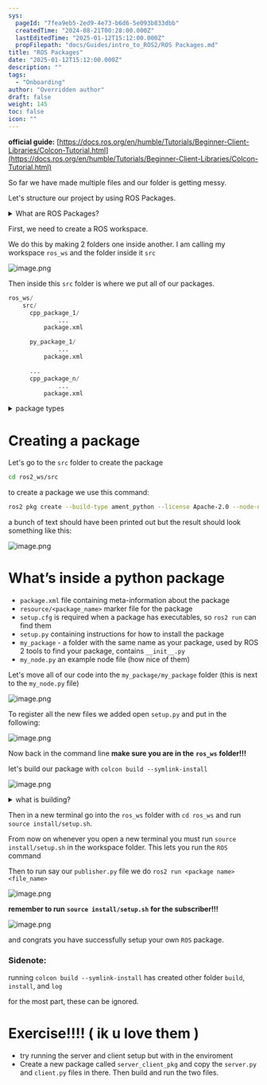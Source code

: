 ```yaml
---
sys:
  pageId: "7fea9eb5-2ed9-4e73-b6d6-5e093b833dbb"
  createdTime: "2024-08-21T00:28:00.000Z"
  lastEditedTime: "2025-01-12T15:12:00.000Z"
  propFilepath: "docs/Guides/intro_to_ROS2/ROS Packages.md"
title: "ROS Packages"
date: "2025-01-12T15:12:00.000Z"
description: ""
tags:
  - "Onboarding"
author: "Overridden author"
draft: false
weight: 145
toc: false
icon: ""
---
```


**official guide:** [https://docs.ros.org/en/humble/Tutorials/Beginner-Client-Libraries/Colcon-Tutorial.html](https://docs.ros.org/en/humble/Tutorials/Beginner-Client-Libraries/Colcon-Tutorial.html)

So far we have made multiple files and our folder is getting messy.

Let's structure our project by using ROS Packages.

<details>

<summary>What are ROS Packages?</summary>

ROS Packages are, as the name implies, packages of code that are highly sharable between ROS developers.

They consist of a folder, `package.xml` file, and source code

```python
      cpp_package_1/
		      ... imagine much code files here ..
          package.xml
```

</details>

First, we need to create a ROS workspace.

We do this by making 2 folders one inside another. I am calling my workspace `ros_ws` and the folder inside it `src`

![image.png](https://prod-files-secure.s3.us-west-2.amazonaws.com/d518164a-d88e-44d1-a4ee-3adb3bd8bce0/70706947-fd18-4537-a67b-e12946812d31/image.png?X-Amz-Algorithm=AWS4-HMAC-SHA256&X-Amz-Content-Sha256=UNSIGNED-PAYLOAD&X-Amz-Credential=ASIAZI2LB4662Z7B5KIP%2F20250516%2Fus-west-2%2Fs3%2Faws4_request&X-Amz-Date=20250516T121613Z&X-Amz-Expires=3600&X-Amz-Security-Token=IQoJb3JpZ2luX2VjEIz%2F%2F%2F%2F%2F%2F%2F%2F%2F%2FwEaCXVzLXdlc3QtMiJIMEYCIQDW4R1C1zAdVr4TehIU95vFgTI3GTUC7HJ%2F%2BAWHk5QqzgIhAIqommG1c4UfU1St1VVRxPt30VW7qkFr4OBnt1Foh1EwKv8DCEUQABoMNjM3NDIzMTgzODA1IgzMYRUHORFcD39ohPQq3ANctAV800UXkKTf4aowfyKZcJ9eQmnhjx5RF2kY%2BPcStH1vefmGCZ4z1D%2F6ane5xv2n65ZKX86uL0zxuLIAuIA2w%2Fvze36uW1KsWSFSqwjxTGUM4X3%2B0JIgdRn5wJsVgHBK3En1qmivsu6ECnb5M80482It8Z61M78zuu7hc20v8yJyxK2yyZz8xXVwrmsa1EfShFMLjcMoqFKaInRvzBRqyolfSPPE3Wajb%2BI7E6KJ4WPHAbzgEKhv3iTv512sN3LnRBtsvaDB5XGP6FFqhY6tQmBfxb23U9LdFu8stY%2Fg7Qap4pSc5BiL3rdYxEEMwYvj7h%2BPiwEGXbN34lVtQP68igKZ%2B%2FA7AS%2FsbH3fSj8OkSalrMtsEsCllBDnkyCsVP67RoId%2BbPkd7LQDlNlHhEABZLMHNK2tcCg5EqY2cpelN4tp7pP29wMZGLO%2FcRakqTnLBQuGbfsOCewXFnhRCZAdRkYFcuz4C7X%2FztN9BatDGhEZyy39%2BqejKQesK8a1U0lK5JXL9Xd5aYDZgQeTYY%2F0llOthWdaLIvHulnek%2FGnL8zCdXDWqtJDjbJ1ZDHwsKUqehc7nFXtLfXm%2BKKfyBv5lwGovJQG0daGfwabEPB%2FTQEjfYhYQwQS3yjRjCFw5zBBjqkAb1gFq5RSm05yqR52UmWixTutnZ0yeUUGsJuQYrZFPE6ZIhoA4%2BAYATyYnqIB71N8nxETmY2i%2Bh1Qd60Hb46FCa%2BczowhkX9JQKjXJVj92qpV7enEFCsQL37klExtPgfC6NgC6jE9fVxHLtH8aU28aZPfSp3ak1%2Bcx1wZdg14fAmcmwrx6GpWDsGqKE8EFtB0YTyHFjK5Nrjd7%2F%2BaZtljr2lAaVH&X-Amz-Signature=23b35dff4aca43573b475cffb82b6b17410fecc627cdc52a356909ce6a565480&X-Amz-SignedHeaders=host&x-id=GetObject)

Then inside this `src` folder is where we put all of our packages.

```python
ros_ws/
    src/
      cpp_package_1/
		      ...
          package.xml

      py_package_1/
		      ...
          package.xml

      ...
      cpp_package_n/
		      ...
          package.xml

```

<details>

<summary>package types</summary>

packages can be either `C++` or python.

the intern file structure is different for each but for this guide we will stick to creating python packages

</details>

# Creating a package

Let's go to the `src` folder to create the package

```bash
cd ros2_ws/src
```

to create a package we use this command:

```bash
ros2 pkg create --build-type ament_python --license Apache-2.0 --node-name my_node my_package
```

a bunch of text should have been printed out but the result should look something like this:

![image.png](https://prod-files-secure.s3.us-west-2.amazonaws.com/d518164a-d88e-44d1-a4ee-3adb3bd8bce0/e6cf1e3f-8512-4a3e-b131-079f800bf3e8/image.png?X-Amz-Algorithm=AWS4-HMAC-SHA256&X-Amz-Content-Sha256=UNSIGNED-PAYLOAD&X-Amz-Credential=ASIAZI2LB4662Z7B5KIP%2F20250516%2Fus-west-2%2Fs3%2Faws4_request&X-Amz-Date=20250516T121613Z&X-Amz-Expires=3600&X-Amz-Security-Token=IQoJb3JpZ2luX2VjEIz%2F%2F%2F%2F%2F%2F%2F%2F%2F%2FwEaCXVzLXdlc3QtMiJIMEYCIQDW4R1C1zAdVr4TehIU95vFgTI3GTUC7HJ%2F%2BAWHk5QqzgIhAIqommG1c4UfU1St1VVRxPt30VW7qkFr4OBnt1Foh1EwKv8DCEUQABoMNjM3NDIzMTgzODA1IgzMYRUHORFcD39ohPQq3ANctAV800UXkKTf4aowfyKZcJ9eQmnhjx5RF2kY%2BPcStH1vefmGCZ4z1D%2F6ane5xv2n65ZKX86uL0zxuLIAuIA2w%2Fvze36uW1KsWSFSqwjxTGUM4X3%2B0JIgdRn5wJsVgHBK3En1qmivsu6ECnb5M80482It8Z61M78zuu7hc20v8yJyxK2yyZz8xXVwrmsa1EfShFMLjcMoqFKaInRvzBRqyolfSPPE3Wajb%2BI7E6KJ4WPHAbzgEKhv3iTv512sN3LnRBtsvaDB5XGP6FFqhY6tQmBfxb23U9LdFu8stY%2Fg7Qap4pSc5BiL3rdYxEEMwYvj7h%2BPiwEGXbN34lVtQP68igKZ%2B%2FA7AS%2FsbH3fSj8OkSalrMtsEsCllBDnkyCsVP67RoId%2BbPkd7LQDlNlHhEABZLMHNK2tcCg5EqY2cpelN4tp7pP29wMZGLO%2FcRakqTnLBQuGbfsOCewXFnhRCZAdRkYFcuz4C7X%2FztN9BatDGhEZyy39%2BqejKQesK8a1U0lK5JXL9Xd5aYDZgQeTYY%2F0llOthWdaLIvHulnek%2FGnL8zCdXDWqtJDjbJ1ZDHwsKUqehc7nFXtLfXm%2BKKfyBv5lwGovJQG0daGfwabEPB%2FTQEjfYhYQwQS3yjRjCFw5zBBjqkAb1gFq5RSm05yqR52UmWixTutnZ0yeUUGsJuQYrZFPE6ZIhoA4%2BAYATyYnqIB71N8nxETmY2i%2Bh1Qd60Hb46FCa%2BczowhkX9JQKjXJVj92qpV7enEFCsQL37klExtPgfC6NgC6jE9fVxHLtH8aU28aZPfSp3ak1%2Bcx1wZdg14fAmcmwrx6GpWDsGqKE8EFtB0YTyHFjK5Nrjd7%2F%2BaZtljr2lAaVH&X-Amz-Signature=e81ae25c788018944aa6688df3908764012b123a9eac299fde6d49b91d693a76&X-Amz-SignedHeaders=host&x-id=GetObject)

# What’s inside a python package

- `package.xml` file containing meta-information about the package
- `resource/<package_name>` marker file for the package
- `setup.cfg` is required when a package has executables, so `ros2 run` can find them
- `setup.py` containing instructions for how to install the package
- `my_package` - a folder with the same name as your package, used by ROS 2 tools to find your package, contains `__init__.py`
- `my_node.py` an example node file (how nice of them)

Let's move all of our code into the `my_package/my_package` folder (this is next to the `my_node.py` file)

![image.png](https://prod-files-secure.s3.us-west-2.amazonaws.com/d518164a-d88e-44d1-a4ee-3adb3bd8bce0/9ce58f11-0da9-4d3e-b86d-506a9685d378/image.png?X-Amz-Algorithm=AWS4-HMAC-SHA256&X-Amz-Content-Sha256=UNSIGNED-PAYLOAD&X-Amz-Credential=ASIAZI2LB4662Z7B5KIP%2F20250516%2Fus-west-2%2Fs3%2Faws4_request&X-Amz-Date=20250516T121613Z&X-Amz-Expires=3600&X-Amz-Security-Token=IQoJb3JpZ2luX2VjEIz%2F%2F%2F%2F%2F%2F%2F%2F%2F%2FwEaCXVzLXdlc3QtMiJIMEYCIQDW4R1C1zAdVr4TehIU95vFgTI3GTUC7HJ%2F%2BAWHk5QqzgIhAIqommG1c4UfU1St1VVRxPt30VW7qkFr4OBnt1Foh1EwKv8DCEUQABoMNjM3NDIzMTgzODA1IgzMYRUHORFcD39ohPQq3ANctAV800UXkKTf4aowfyKZcJ9eQmnhjx5RF2kY%2BPcStH1vefmGCZ4z1D%2F6ane5xv2n65ZKX86uL0zxuLIAuIA2w%2Fvze36uW1KsWSFSqwjxTGUM4X3%2B0JIgdRn5wJsVgHBK3En1qmivsu6ECnb5M80482It8Z61M78zuu7hc20v8yJyxK2yyZz8xXVwrmsa1EfShFMLjcMoqFKaInRvzBRqyolfSPPE3Wajb%2BI7E6KJ4WPHAbzgEKhv3iTv512sN3LnRBtsvaDB5XGP6FFqhY6tQmBfxb23U9LdFu8stY%2Fg7Qap4pSc5BiL3rdYxEEMwYvj7h%2BPiwEGXbN34lVtQP68igKZ%2B%2FA7AS%2FsbH3fSj8OkSalrMtsEsCllBDnkyCsVP67RoId%2BbPkd7LQDlNlHhEABZLMHNK2tcCg5EqY2cpelN4tp7pP29wMZGLO%2FcRakqTnLBQuGbfsOCewXFnhRCZAdRkYFcuz4C7X%2FztN9BatDGhEZyy39%2BqejKQesK8a1U0lK5JXL9Xd5aYDZgQeTYY%2F0llOthWdaLIvHulnek%2FGnL8zCdXDWqtJDjbJ1ZDHwsKUqehc7nFXtLfXm%2BKKfyBv5lwGovJQG0daGfwabEPB%2FTQEjfYhYQwQS3yjRjCFw5zBBjqkAb1gFq5RSm05yqR52UmWixTutnZ0yeUUGsJuQYrZFPE6ZIhoA4%2BAYATyYnqIB71N8nxETmY2i%2Bh1Qd60Hb46FCa%2BczowhkX9JQKjXJVj92qpV7enEFCsQL37klExtPgfC6NgC6jE9fVxHLtH8aU28aZPfSp3ak1%2Bcx1wZdg14fAmcmwrx6GpWDsGqKE8EFtB0YTyHFjK5Nrjd7%2F%2BaZtljr2lAaVH&X-Amz-Signature=08076320cf1a6a3da08c2d220b12e3e06277d34a2d4c75f56661fe7ffaf08747&X-Amz-SignedHeaders=host&x-id=GetObject)

To register all the new files we added open `setup.py` and put in the following:

![image.png](https://prod-files-secure.s3.us-west-2.amazonaws.com/d518164a-d88e-44d1-a4ee-3adb3bd8bce0/1cd7c262-4cae-4496-9d75-c178537d24a2/image.png?X-Amz-Algorithm=AWS4-HMAC-SHA256&X-Amz-Content-Sha256=UNSIGNED-PAYLOAD&X-Amz-Credential=ASIAZI2LB4662Z7B5KIP%2F20250516%2Fus-west-2%2Fs3%2Faws4_request&X-Amz-Date=20250516T121613Z&X-Amz-Expires=3600&X-Amz-Security-Token=IQoJb3JpZ2luX2VjEIz%2F%2F%2F%2F%2F%2F%2F%2F%2F%2FwEaCXVzLXdlc3QtMiJIMEYCIQDW4R1C1zAdVr4TehIU95vFgTI3GTUC7HJ%2F%2BAWHk5QqzgIhAIqommG1c4UfU1St1VVRxPt30VW7qkFr4OBnt1Foh1EwKv8DCEUQABoMNjM3NDIzMTgzODA1IgzMYRUHORFcD39ohPQq3ANctAV800UXkKTf4aowfyKZcJ9eQmnhjx5RF2kY%2BPcStH1vefmGCZ4z1D%2F6ane5xv2n65ZKX86uL0zxuLIAuIA2w%2Fvze36uW1KsWSFSqwjxTGUM4X3%2B0JIgdRn5wJsVgHBK3En1qmivsu6ECnb5M80482It8Z61M78zuu7hc20v8yJyxK2yyZz8xXVwrmsa1EfShFMLjcMoqFKaInRvzBRqyolfSPPE3Wajb%2BI7E6KJ4WPHAbzgEKhv3iTv512sN3LnRBtsvaDB5XGP6FFqhY6tQmBfxb23U9LdFu8stY%2Fg7Qap4pSc5BiL3rdYxEEMwYvj7h%2BPiwEGXbN34lVtQP68igKZ%2B%2FA7AS%2FsbH3fSj8OkSalrMtsEsCllBDnkyCsVP67RoId%2BbPkd7LQDlNlHhEABZLMHNK2tcCg5EqY2cpelN4tp7pP29wMZGLO%2FcRakqTnLBQuGbfsOCewXFnhRCZAdRkYFcuz4C7X%2FztN9BatDGhEZyy39%2BqejKQesK8a1U0lK5JXL9Xd5aYDZgQeTYY%2F0llOthWdaLIvHulnek%2FGnL8zCdXDWqtJDjbJ1ZDHwsKUqehc7nFXtLfXm%2BKKfyBv5lwGovJQG0daGfwabEPB%2FTQEjfYhYQwQS3yjRjCFw5zBBjqkAb1gFq5RSm05yqR52UmWixTutnZ0yeUUGsJuQYrZFPE6ZIhoA4%2BAYATyYnqIB71N8nxETmY2i%2Bh1Qd60Hb46FCa%2BczowhkX9JQKjXJVj92qpV7enEFCsQL37klExtPgfC6NgC6jE9fVxHLtH8aU28aZPfSp3ak1%2Bcx1wZdg14fAmcmwrx6GpWDsGqKE8EFtB0YTyHFjK5Nrjd7%2F%2BaZtljr2lAaVH&X-Amz-Signature=33b3f6a6fc5cee9d178f0b0059052905693a900dd4362ec10207ab05b2402f0f&X-Amz-SignedHeaders=host&x-id=GetObject)

Now back in the command line **make sure you are in the** **`ros_ws`** **folder!!!**

let's build our package with `colcon build --symlink-install`

![image.png](https://prod-files-secure.s3.us-west-2.amazonaws.com/d518164a-d88e-44d1-a4ee-3adb3bd8bce0/2f2a0d27-b173-48fd-b189-5f5c0ce65619/image.png?X-Amz-Algorithm=AWS4-HMAC-SHA256&X-Amz-Content-Sha256=UNSIGNED-PAYLOAD&X-Amz-Credential=ASIAZI2LB4662Z7B5KIP%2F20250516%2Fus-west-2%2Fs3%2Faws4_request&X-Amz-Date=20250516T121613Z&X-Amz-Expires=3600&X-Amz-Security-Token=IQoJb3JpZ2luX2VjEIz%2F%2F%2F%2F%2F%2F%2F%2F%2F%2FwEaCXVzLXdlc3QtMiJIMEYCIQDW4R1C1zAdVr4TehIU95vFgTI3GTUC7HJ%2F%2BAWHk5QqzgIhAIqommG1c4UfU1St1VVRxPt30VW7qkFr4OBnt1Foh1EwKv8DCEUQABoMNjM3NDIzMTgzODA1IgzMYRUHORFcD39ohPQq3ANctAV800UXkKTf4aowfyKZcJ9eQmnhjx5RF2kY%2BPcStH1vefmGCZ4z1D%2F6ane5xv2n65ZKX86uL0zxuLIAuIA2w%2Fvze36uW1KsWSFSqwjxTGUM4X3%2B0JIgdRn5wJsVgHBK3En1qmivsu6ECnb5M80482It8Z61M78zuu7hc20v8yJyxK2yyZz8xXVwrmsa1EfShFMLjcMoqFKaInRvzBRqyolfSPPE3Wajb%2BI7E6KJ4WPHAbzgEKhv3iTv512sN3LnRBtsvaDB5XGP6FFqhY6tQmBfxb23U9LdFu8stY%2Fg7Qap4pSc5BiL3rdYxEEMwYvj7h%2BPiwEGXbN34lVtQP68igKZ%2B%2FA7AS%2FsbH3fSj8OkSalrMtsEsCllBDnkyCsVP67RoId%2BbPkd7LQDlNlHhEABZLMHNK2tcCg5EqY2cpelN4tp7pP29wMZGLO%2FcRakqTnLBQuGbfsOCewXFnhRCZAdRkYFcuz4C7X%2FztN9BatDGhEZyy39%2BqejKQesK8a1U0lK5JXL9Xd5aYDZgQeTYY%2F0llOthWdaLIvHulnek%2FGnL8zCdXDWqtJDjbJ1ZDHwsKUqehc7nFXtLfXm%2BKKfyBv5lwGovJQG0daGfwabEPB%2FTQEjfYhYQwQS3yjRjCFw5zBBjqkAb1gFq5RSm05yqR52UmWixTutnZ0yeUUGsJuQYrZFPE6ZIhoA4%2BAYATyYnqIB71N8nxETmY2i%2Bh1Qd60Hb46FCa%2BczowhkX9JQKjXJVj92qpV7enEFCsQL37klExtPgfC6NgC6jE9fVxHLtH8aU28aZPfSp3ak1%2Bcx1wZdg14fAmcmwrx6GpWDsGqKE8EFtB0YTyHFjK5Nrjd7%2F%2BaZtljr2lAaVH&X-Amz-Signature=40e993ddf1d72825ff5f40b5a653bd5ba9793ec924c08995adb3b39eaca3eb86&X-Amz-SignedHeaders=host&x-id=GetObject)

<details>

<summary>what is building?</summary>

if you are a CS major at Rose-Hulman you will learn the answer to this in CSSE132

but TLDR; is it combines all the code files into one program that can be run easily 

</details>

Then in a new terminal go into the `ros_ws` folder with `cd ros_ws` and run `source install/setup.sh`. 

From now on whenever you open a new terminal you must run `source install/setup.sh` in the workspace folder. This lets you run the `ROS` command

Then to run say our `publisher.py` file we do `ros2 run <package name> <file_name>`

![image.png](https://prod-files-secure.s3.us-west-2.amazonaws.com/d518164a-d88e-44d1-a4ee-3adb3bd8bce0/4f4b1219-3a44-4632-aa0a-ce3471699f59/image.png?X-Amz-Algorithm=AWS4-HMAC-SHA256&X-Amz-Content-Sha256=UNSIGNED-PAYLOAD&X-Amz-Credential=ASIAZI2LB4662Z7B5KIP%2F20250516%2Fus-west-2%2Fs3%2Faws4_request&X-Amz-Date=20250516T121613Z&X-Amz-Expires=3600&X-Amz-Security-Token=IQoJb3JpZ2luX2VjEIz%2F%2F%2F%2F%2F%2F%2F%2F%2F%2FwEaCXVzLXdlc3QtMiJIMEYCIQDW4R1C1zAdVr4TehIU95vFgTI3GTUC7HJ%2F%2BAWHk5QqzgIhAIqommG1c4UfU1St1VVRxPt30VW7qkFr4OBnt1Foh1EwKv8DCEUQABoMNjM3NDIzMTgzODA1IgzMYRUHORFcD39ohPQq3ANctAV800UXkKTf4aowfyKZcJ9eQmnhjx5RF2kY%2BPcStH1vefmGCZ4z1D%2F6ane5xv2n65ZKX86uL0zxuLIAuIA2w%2Fvze36uW1KsWSFSqwjxTGUM4X3%2B0JIgdRn5wJsVgHBK3En1qmivsu6ECnb5M80482It8Z61M78zuu7hc20v8yJyxK2yyZz8xXVwrmsa1EfShFMLjcMoqFKaInRvzBRqyolfSPPE3Wajb%2BI7E6KJ4WPHAbzgEKhv3iTv512sN3LnRBtsvaDB5XGP6FFqhY6tQmBfxb23U9LdFu8stY%2Fg7Qap4pSc5BiL3rdYxEEMwYvj7h%2BPiwEGXbN34lVtQP68igKZ%2B%2FA7AS%2FsbH3fSj8OkSalrMtsEsCllBDnkyCsVP67RoId%2BbPkd7LQDlNlHhEABZLMHNK2tcCg5EqY2cpelN4tp7pP29wMZGLO%2FcRakqTnLBQuGbfsOCewXFnhRCZAdRkYFcuz4C7X%2FztN9BatDGhEZyy39%2BqejKQesK8a1U0lK5JXL9Xd5aYDZgQeTYY%2F0llOthWdaLIvHulnek%2FGnL8zCdXDWqtJDjbJ1ZDHwsKUqehc7nFXtLfXm%2BKKfyBv5lwGovJQG0daGfwabEPB%2FTQEjfYhYQwQS3yjRjCFw5zBBjqkAb1gFq5RSm05yqR52UmWixTutnZ0yeUUGsJuQYrZFPE6ZIhoA4%2BAYATyYnqIB71N8nxETmY2i%2Bh1Qd60Hb46FCa%2BczowhkX9JQKjXJVj92qpV7enEFCsQL37klExtPgfC6NgC6jE9fVxHLtH8aU28aZPfSp3ak1%2Bcx1wZdg14fAmcmwrx6GpWDsGqKE8EFtB0YTyHFjK5Nrjd7%2F%2BaZtljr2lAaVH&X-Amz-Signature=091a146455b512a94cad30c6d5e76547d3ec695560258defba118af13300b804&X-Amz-SignedHeaders=host&x-id=GetObject)

**remember to run** **`source install/setup.sh`** **for the subscriber!!!**

![image.png](https://prod-files-secure.s3.us-west-2.amazonaws.com/d518164a-d88e-44d1-a4ee-3adb3bd8bce0/02121119-dad4-49ec-8356-c956108b4243/image.png?X-Amz-Algorithm=AWS4-HMAC-SHA256&X-Amz-Content-Sha256=UNSIGNED-PAYLOAD&X-Amz-Credential=ASIAZI2LB4662Z7B5KIP%2F20250516%2Fus-west-2%2Fs3%2Faws4_request&X-Amz-Date=20250516T121613Z&X-Amz-Expires=3600&X-Amz-Security-Token=IQoJb3JpZ2luX2VjEIz%2F%2F%2F%2F%2F%2F%2F%2F%2F%2FwEaCXVzLXdlc3QtMiJIMEYCIQDW4R1C1zAdVr4TehIU95vFgTI3GTUC7HJ%2F%2BAWHk5QqzgIhAIqommG1c4UfU1St1VVRxPt30VW7qkFr4OBnt1Foh1EwKv8DCEUQABoMNjM3NDIzMTgzODA1IgzMYRUHORFcD39ohPQq3ANctAV800UXkKTf4aowfyKZcJ9eQmnhjx5RF2kY%2BPcStH1vefmGCZ4z1D%2F6ane5xv2n65ZKX86uL0zxuLIAuIA2w%2Fvze36uW1KsWSFSqwjxTGUM4X3%2B0JIgdRn5wJsVgHBK3En1qmivsu6ECnb5M80482It8Z61M78zuu7hc20v8yJyxK2yyZz8xXVwrmsa1EfShFMLjcMoqFKaInRvzBRqyolfSPPE3Wajb%2BI7E6KJ4WPHAbzgEKhv3iTv512sN3LnRBtsvaDB5XGP6FFqhY6tQmBfxb23U9LdFu8stY%2Fg7Qap4pSc5BiL3rdYxEEMwYvj7h%2BPiwEGXbN34lVtQP68igKZ%2B%2FA7AS%2FsbH3fSj8OkSalrMtsEsCllBDnkyCsVP67RoId%2BbPkd7LQDlNlHhEABZLMHNK2tcCg5EqY2cpelN4tp7pP29wMZGLO%2FcRakqTnLBQuGbfsOCewXFnhRCZAdRkYFcuz4C7X%2FztN9BatDGhEZyy39%2BqejKQesK8a1U0lK5JXL9Xd5aYDZgQeTYY%2F0llOthWdaLIvHulnek%2FGnL8zCdXDWqtJDjbJ1ZDHwsKUqehc7nFXtLfXm%2BKKfyBv5lwGovJQG0daGfwabEPB%2FTQEjfYhYQwQS3yjRjCFw5zBBjqkAb1gFq5RSm05yqR52UmWixTutnZ0yeUUGsJuQYrZFPE6ZIhoA4%2BAYATyYnqIB71N8nxETmY2i%2Bh1Qd60Hb46FCa%2BczowhkX9JQKjXJVj92qpV7enEFCsQL37klExtPgfC6NgC6jE9fVxHLtH8aU28aZPfSp3ak1%2Bcx1wZdg14fAmcmwrx6GpWDsGqKE8EFtB0YTyHFjK5Nrjd7%2F%2BaZtljr2lAaVH&X-Amz-Signature=39dc7377a4e1965997a3793637f127003286ed1a88a0c29ca76108d25b92b527&X-Amz-SignedHeaders=host&x-id=GetObject)

and congrats you have successfully setup your own `ROS` package.

### Sidenote:

running `colcon build --symlink-install` has created other folder `build`, `install`, and `log`

for the most part, these can be ignored.

# Exercise!!!! ( ik u love them )

- try running the server and client setup but with in the enviroment
- Create a new package called `server_client_pkg` and copy the `server.py` and `client.py` files in there. Then build and run the two files.
